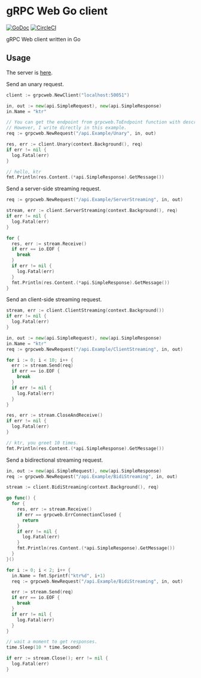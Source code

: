 # gRPC Web Go client
[![GoDoc](https://godoc.org/github.com/ktr0731/grpc-web-go-client/grpcweb?status.svg)](https://godoc.org/github.com/ktr0731/grpc-web-go-client/grpcweb)
[![CircleCI](https://circleci.com/gh/ktr0731/grpc-web-go-client.svg?style=svg)](https://circleci.com/gh/ktr0731/grpc-web-go-client)  

gRPC Web client written in Go

## Usage
The server is [here](github.com/ktr0731/grpc-test).  

Send an unary request.

``` go
client := grpcweb.NewClient("localhost:50051")

in, out := new(api.SimpleRequest), new(api.SimpleResponse)
in.Name = "ktr"

// You can get the endpoint from grpcweb.ToEndpoint function with descriptors.
// However, I write directly in this example.
req := grpcweb.NewRequest("/api.Example/Unary", in, out)

res, err := client.Unary(context.Background(), req)
if err != nil {
  log.Fatal(err)
}

// hello, ktr
fmt.Println(res.Content.(*api.SimpleResponse).GetMessage())
```

Send a server-side streaming request.
``` go
req := grpcweb.NewRequest("/api.Example/ServerStreaming", in, out)

stream, err := client.ServerStreaming(context.Background(), req)
if err != nil {
  log.Fatal(err)
}

for {
  res, err := stream.Receive()
  if err == io.EOF {
    break
  }
  if err != nil {
    log.Fatal(err)
  }
  fmt.Println(res.Content.(*api.SimpleResponse).GetMessage())
}
```

Send an client-side streaming request.
``` go
stream, err := client.ClientStreaming(context.Background())
if err != nil {
  log.Fatal(err)
}

in, out := new(api.SimpleRequest), new(api.SimpleResponse)
in.Name = "ktr"
req := grpcweb.NewRequest("/api.Example/ClientStreaming", in, out)

for i := 0; i < 10; i++ {
  err := stream.Send(req)
  if err == io.EOF {
    break
  }
  if err != nil {
    log.Fatal(err)
  }
}

res, err := stream.CloseAndReceive()
if err != nil {
  log.Fatal(err)
}

// ktr, you greet 10 times.
fmt.Println(res.Content.(*api.SimpleResponse).GetMessage())
```

Send a bidirectional streaming request.
``` go
in, out := new(api.SimpleRequest), new(api.SimpleResponse)
req := grpcweb.NewRequest("/api.Example/BidiStreaming", in, out)

stream := client.BidiStreaming(context.Background(), req)

go func() {
  for {
    res, err := stream.Receive()
    if err == grpcweb.ErrConnectionClosed {
      return
    }
    if err != nil {
      log.Fatal(err)
    }
    fmt.Println(res.Content.(*api.SimpleResponse).GetMessage())
  }
}()

for i := 0; i < 2; i++ {
  in.Name = fmt.Sprintf("ktr%d", i+1)
  req := grpcweb.NewRequest("/api.Example/BidiStreaming", in, out)

  err := stream.Send(req)
  if err == io.EOF {
    break
  }
  if err != nil {
    log.Fatal(err)
  }
}

// wait a moment to get responses.
time.Sleep(10 * time.Second)

if err := stream.Close(); err != nil {
  log.Fatal(err)
}
```
